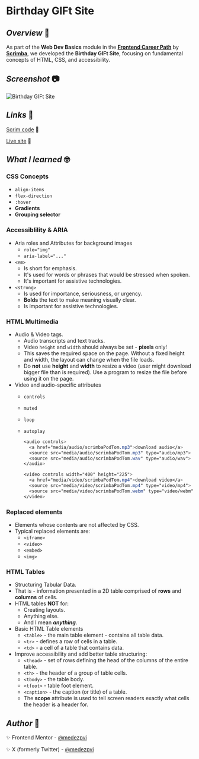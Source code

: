 # Birthday GIFt Site

## *Overview* 📝
As part of the **Web Dev Basics** module in the [**Frontend Career Path**](https://v2.scrimba.com/the-frontend-developer-career-path-c0j) by [**Scrimba**](https://v2.scrimba.com/home), we developed the **Birthday GIFt Site**, focusing on fundamental concepts of HTML, CSS, and accessibility.

## *Screenshot* 📷

![Birthday GIFt Site](./images/birthday-gift-site-screenshot.avif)

## *Links* 🔗

[Scrim code](https://v2.scrimba.com/s0jatukv69) 👀

[Live site](https://mendezpvi.github.io/fcp-birthday-gift-site/) 👀

## *What I learned* 🤓

### CSS Concepts
+ `align-items`
+ `flex-direction`
+ `:hover`
+ **Gradients**
+ **Grouping selector**
### Accessiblility & ARIA
+ Aria roles and Attributes for background images
  + `role="img"`
  + `aria-label="..."`
+ `<em>`
  + Is short for emphasis.
  + It's used for words or phrases that would be stressed when spoken.
  + It's important for assistive technologies.
+ `<strong>`
  + Is used for importance, seriousness, or urgency.
  + **Bolds** the text to make meaning visually clear.
  + Is important for assistive technologies.
### HTML Multimedia
+ Audio & Video tags.
  + Audio transcripts and text tracks.
  + Video `height` and `width` should always be set - **pixels** only!
  + This saves the required space on the page. Without a fixed height and width, the layout can change when the file loads.
  + Do **not** use **height** and **width** to resize a video (user might download bigger file than is required). Use a program to resize the file before using it on the page.
+ Video and audio-specific attributes
  + `controls`
  + `muted`
  + `loop`
  + `autoplay`

    ```css
    <audio controls>
      <a href="media/audio/scrimbaPodTom.mp3">download audio</a>
      <source src="media/audio/scrimbaPodTom.mp3" type="audio/mp3">
      <source src="media/audio/scrimbaPodTom.wav" type="audio/wav">
    </audio>

    <video controls width="400" height="225">
      <a href="media/video/scrimbaPodTom.mp4">download video</a>
      <source src="media/video/scrimbaPodTom.mp4" type="video/mp4">
      <source src="media/video/scrimbaPodTom.webm" type="video/webm">
    </video>
    ```
### Replaced elements
+ Elements whose contents are not affected by CSS.
+ Typical replaced elements are:
  + `<iframe>`
  + `<video>`
  + `<embed>`
  + `<img>`
### HTML Tables
+ Structuring Tabular Data.
+ That is - information presented in a 2D table comprised of **rows** and **columns** of cells.
+ HTML tables **NOT** for:
  + Creating layouts.
  + Anything else.
  + And I mean ***anything***.
+ Basic HTML Table elements
  + `<table>` - the main table element - contains all table data.
  + `<tr>` - defines a row of cells in a table.
  + `<td>` - a cell of a table that contains data.
+ Improve accessibility and add better table structuring:
  + `<thead>` - set of rows defining the head of the columns of the entire table.
  + `<th>` - the header of a group of table cells.
  + `<tbody>` - the table body.
  + `<tfoot>` - table foot element.
  + `<caption>` - the caption (or title) of a table.
  + The **scope** attribute is used to tell screen readers exactly what cells the header is a header for.

## *Author* 🔰

✨ Frontend Mentor - [@medezpvi](https://www.frontendmentor.io/profile/mendezpvi)

✨ X (formerly Twitter) - [@medezpvi](https://x.com/mendezpvi)
